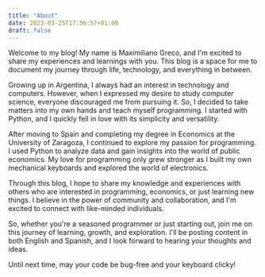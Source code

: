 ```yaml
---
title: "About"
date: 2023-03-25T17:56:57+01:00
draft: false
---
```


Welcome to my blog! My name is Maximiliano Greco, and I'm excited to share my
experiences and learnings with you. This blog is a space for me to document my
journey through life, technology, and everything in between.

Growing up in Argentina, I always had an interest in technology and computers.
However, when I expressed my desire to study computer science, everyone
discouraged me from pursuing it. So, I decided to take matters into my own
hands and teach myself programming. I started with Python, and I quickly fell
in love with its simplicity and versatility.

After moving to Spain and completing my degree in Economics at the University
of Zaragoza, I continued to explore my passion for programming. I used Python
to analyze data and gain insights into the world of public economics. My love
for programming only grew stronger as I built my own mechanical keyboards and
explored the world of electronics.

Through this blog, I hope to share my knowledge and experiences with others who
are interested in programming, economics, or just learning new things. I
believe in the power of community and collaboration, and I'm excited to connect
with like-minded individuals.

So, whether you're a seasoned programmer or just starting out, join me on this
journey of learning, growth, and exploration. I'll be posting content in both
English and Spanish, and I look forward to hearing your thoughts and ideas.

Until next time, may your code be bug-free and your keyboard clicky!
